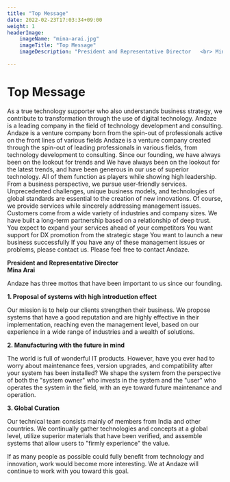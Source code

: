 ```yaml
---
title: "Top Message"
date: 2022-02-23T17:03:34+09:00
weight: 1
headerImage:
    imageName: "mina-arai.jpg"
    imageTitle: "Top Message"
    imageDescription: "President and Representative Director   <br> Mina Arai"
 
---
```


# Top Message
As a true technology supporter who also understands business strategy, we contribute to transformation through the use of digital technology.
Andaze is a leading company in the field of technology development and consulting.
Andaze is a venture company born from the spin-out of professionals active on the front lines of various fields
Andaze is a venture company created through the spin-out of leading professionals in various fields, from technology development to consulting.
Since our founding, we have always been on the lookout for trends and
We have always been on the lookout for the latest trends, and have been generous in our use of superior technology.
All of them function as players while showing high leadership.
From a business perspective, we pursue user-friendly services.
Unprecedented challenges, unique business models, and
technologies of global standards are essential to the creation of new innovations.
Of course, we provide services while sincerely addressing management issues.
Customers come from a wide variety of industries and company sizes.
We have built a long-term partnership based on a relationship of deep trust.
You expect to expand your services ahead of your competitors
You want support for DX promotion from the strategic stage
You want to launch a new business successfully
If you have any of these management issues or problems, please contact us.
Please feel free to contact Andaze.    

**President and Representative Director**   
**Mina Arai**

<!-- ### About Us TOP  -->

Andaze has three mottos that have been important to us since our founding.

**1. Proposal of systems with high introduction effect**

Our mission is to help our clients strengthen their business. We propose systems that have a good reputation and are highly effective in their implementation, reaching even the management level, based on our experience in a wide range of industries and a wealth of solutions.

**2. Manufacturing with the future in mind**

The world is full of wonderful IT products. However, have you ever had to worry about maintenance fees, version upgrades, and compatibility after your system has been installed? We shape the system from the perspective of both the "system owner" who invests in the system and the "user" who operates the system in the field, with an eye toward future maintenance and operation.

**3. Global Curation**

Our technical team consists mainly of members from India and other countries. We continually gather technologies and concepts at a global level, utilize superior materials that have been verified, and assemble systems that allow users to "firmly experience" the value.

If as many people as possible could fully benefit from technology and innovation, work would become more interesting. We at Andaze will continue to work with you toward this goal.